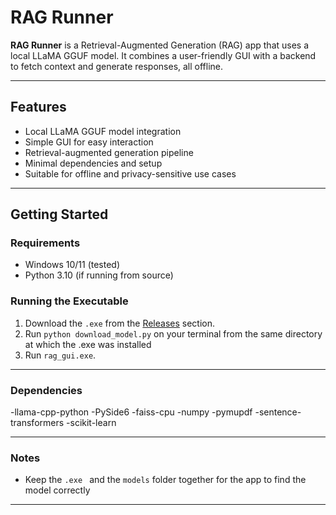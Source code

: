 # RAG Runner

**RAG Runner** is a Retrieval-Augmented Generation (RAG) app that uses a local LLaMA GGUF model. It combines a user-friendly GUI with a backend to fetch context and generate responses, all offline.

---

## Features

- Local LLaMA GGUF model integration
- Simple GUI for easy interaction
- Retrieval-augmented generation pipeline
- Minimal dependencies and setup
- Suitable for offline and privacy-sensitive use cases

---

## Getting Started

### Requirements

- Windows 10/11 (tested)
- Python 3.10 (if running from source)

### Running the Executable

1. Download the `.exe` from the [Releases](#) section.
2. Run ``python download_model.py`` on your terminal from the same directory at which the .exe was installed
3. Run `rag_gui.exe`.
---
### Dependencies
-llama-cpp-python
-PySide6
-faiss-cpu
-numpy
-pymupdf
-sentence-transformers
-scikit-learn

---
### Notes
- Keep the `.exe ` and the  `models` folder together for the app to find the model correctly
---
